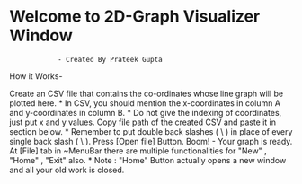 # Welcome to 2D-Graph Visualizer Window
				- Created By Prateek Gupta

How it Works-

Create an CSV file that contains the co-ordinates whose line graph will be plotted here.
	* In CSV, you should mention the x-coordinates in column A and y-coordinates in column B.
	* Do not give the indexing of coordinates, just put x and y values.
Copy file path of the created CSV and paste it in section below.
	* Remember to put double back slashes ( \\ ) in place of every single back slash ( \ ).
Press [Open file] Button.
Boom! - Your graph is ready.
At [File] tab in ~MenuBar there are multiple functionalities for "New" , "Home" , "Exit" also.
	* Note : "Home" Button actually opens a new window and all your old work is closed.
